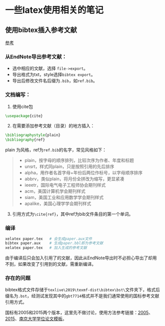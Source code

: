 # 一些latex使用相关的笔记
## 使用bibtex插入参考文献
[参考](https://blog.csdn.net/caiandyong/article/details/70258670)
### 从EndNote导出参考文献：
- 选中相应的文献，选择 `file->export`。
- 导出格式为txt，style选择`bibtex export`。
- 导出后修改文件名后缀为`.bib`，如`ref.bib`。

### 文档编写：
1. 使用cite包
```latex
\usepackage{cite}
```

2. 在需要添加参考文献（目录）的地方插入：
```latex
\bibliographystyle{plain}
\bibliography{ref}
```
plain 为风格，ref为`ref.bib`的名字，常见风格如下：
> * plain，按字母的顺序排列，比较次序为作者、年度和标题
> * unsrt，样式同plain，只是按照引用的先后排序
> * alpha，用作者名首字母+年份后两位作标号，以字母顺序排序
> * abbrv，类似plain，将月份全拼改为缩写，更显紧凑
> * ieeetr，国际电气电子工程师协会期刊样式
> * acm，美国计算机学会期刊样式
> * siam，美国工业和应用数学学会期刊样式
> * apalike，美国心理学学会期刊样式

3. 引用方式为`\cite{ref}`，其中ref为bib文件条目的第一个单词。

### 编译
```bash
xelatex paper.tex   # 会生成paper.aux文件
bibtex paper.aux    # 生成paper.bbl即为参考文献
xelatex paper.tex   # 加入生成的参考文献
```
由于编译后只会加入引用了的文献，因此从EndNote导出时不必担心导出了却用不到，如果改变了引用到的文献，需重新编译。

### 存在的问题
bibtex格式文件存储于`texlive\2019\texmf-dist\bibtex\bst\`文件夹下，格式后缀名为`.bst`，经测试发现其中的`gbt7714`格式并不是我们通常使用的国标参考文献引用方式。

国标有2005和2015两个版本，这里先不做讨论，使用方法参考链接：[2005](https://github.com/Haixing-Hu/GBT7714-2005-BibTeX-Style)、[2015](https://github.com/CTeX-org/gbt7714-bibtex-style)、[南京大学学位论文模板](https://github.com/solrex/njuthesis)。


